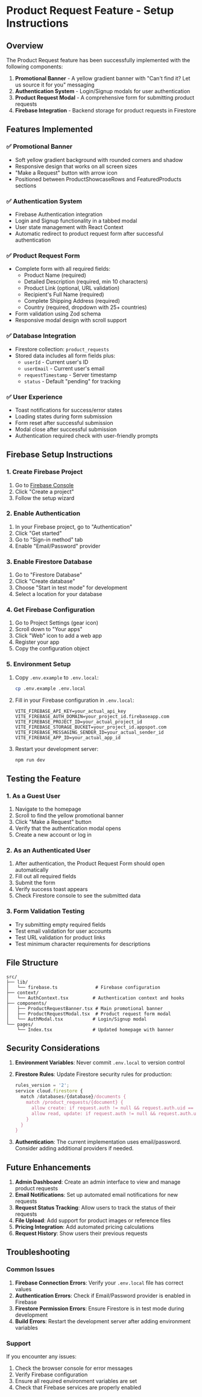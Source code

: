 # Product Request Feature - Setup Instructions

## Overview

The Product Request feature has been successfully implemented with the following components:

1. **Promotional Banner** - A yellow gradient banner with "Can't find it? Let us source it for you" messaging
2. **Authentication System** - Login/Signup modals for user authentication
3. **Product Request Modal** - A comprehensive form for submitting product requests
4. **Firebase Integration** - Backend storage for product requests in Firestore

## Features Implemented

### ✅ Promotional Banner
- Soft yellow gradient background with rounded corners and shadow
- Responsive design that works on all screen sizes
- "Make a Request" button with arrow icon
- Positioned between ProductShowcaseRows and FeaturedProducts sections

### ✅ Authentication System
- Firebase Authentication integration
- Login and Signup functionality in a tabbed modal
- User state management with React Context
- Automatic redirect to product request form after successful authentication

### ✅ Product Request Form
- Complete form with all required fields:
  - Product Name (required)
  - Detailed Description (required, min 10 characters)
  - Product Link (optional, URL validation)
  - Recipient's Full Name (required)
  - Complete Shipping Address (required)
  - Country (required, dropdown with 25+ countries)
- Form validation using Zod schema
- Responsive modal design with scroll support

### ✅ Database Integration
- Firestore collection: `product_requests`
- Stored data includes all form fields plus:
  - `userId` - Current user's ID
  - `userEmail` - Current user's email
  - `requestTimestamp` - Server timestamp
  - `status` - Default "pending" for tracking

### ✅ User Experience
- Toast notifications for success/error states
- Loading states during form submission
- Form reset after successful submission
- Modal close after successful submission
- Authentication required check with user-friendly prompts

## Firebase Setup Instructions

### 1. Create Firebase Project
1. Go to [Firebase Console](https://console.firebase.google.com/)
2. Click "Create a project"
3. Follow the setup wizard

### 2. Enable Authentication
1. In your Firebase project, go to "Authentication"
2. Click "Get started"
3. Go to "Sign-in method" tab
4. Enable "Email/Password" provider

### 3. Enable Firestore Database
1. Go to "Firestore Database"
2. Click "Create database"
3. Choose "Start in test mode" for development
4. Select a location for your database

### 4. Get Firebase Configuration
1. Go to Project Settings (gear icon)
2. Scroll down to "Your apps"
3. Click "Web" icon to add a web app
4. Register your app
5. Copy the configuration object

### 5. Environment Setup
1. Copy `.env.example` to `.env.local`:
   ```bash
   cp .env.example .env.local
   ```

2. Fill in your Firebase configuration in `.env.local`:
   ```env
   VITE_FIREBASE_API_KEY=your_actual_api_key
   VITE_FIREBASE_AUTH_DOMAIN=your_project_id.firebaseapp.com
   VITE_FIREBASE_PROJECT_ID=your_actual_project_id
   VITE_FIREBASE_STORAGE_BUCKET=your_project_id.appspot.com
   VITE_FIREBASE_MESSAGING_SENDER_ID=your_actual_sender_id
   VITE_FIREBASE_APP_ID=your_actual_app_id
   ```

3. Restart your development server:
   ```bash
   npm run dev
   ```

## Testing the Feature

### 1. As a Guest User
1. Navigate to the homepage
2. Scroll to find the yellow promotional banner
3. Click "Make a Request" button
4. Verify that the authentication modal opens
5. Create a new account or log in

### 2. As an Authenticated User
1. After authentication, the Product Request Form should open automatically
2. Fill out all required fields
3. Submit the form
4. Verify success toast appears
5. Check Firestore console to see the submitted data

### 3. Form Validation Testing
- Try submitting empty required fields
- Test email validation for user accounts
- Test URL validation for product links
- Test minimum character requirements for descriptions

## File Structure

```
src/
├── lib/
│   └── firebase.ts              # Firebase configuration
├── context/
│   └── AuthContext.tsx         # Authentication context and hooks
├── components/
│   ├── ProductRequestBanner.tsx # Main promotional banner
│   ├── ProductRequestModal.tsx  # Product request form modal
│   └── AuthModal.tsx           # Login/Signup modal
└── pages/
    └── Index.tsx               # Updated homepage with banner
```

## Security Considerations

1. **Environment Variables**: Never commit `.env.local` to version control
2. **Firestore Rules**: Update Firestore security rules for production:
   ```javascript
   rules_version = '2';
   service cloud.firestore {
     match /databases/{database}/documents {
       match /product_requests/{document} {
         allow create: if request.auth != null && request.auth.uid == resource.data.userId;
         allow read, update: if request.auth != null && request.auth.uid == resource.data.userId;
       }
     }
   }
   ```

3. **Authentication**: The current implementation uses email/password. Consider adding additional providers if needed.

## Future Enhancements

1. **Admin Dashboard**: Create an admin interface to view and manage product requests
2. **Email Notifications**: Set up automated email notifications for new requests
3. **Request Status Tracking**: Allow users to track the status of their requests
4. **File Upload**: Add support for product images or reference files
5. **Pricing Integration**: Add automated pricing calculations
6. **Request History**: Show users their previous requests

## Troubleshooting

### Common Issues

1. **Firebase Connection Errors**: Verify your `.env.local` file has correct values
2. **Authentication Errors**: Check if Email/Password provider is enabled in Firebase
3. **Firestore Permission Errors**: Ensure Firestore is in test mode during development
4. **Build Errors**: Restart the development server after adding environment variables

### Support

If you encounter any issues:
1. Check the browser console for error messages
2. Verify Firebase configuration
3. Ensure all required environment variables are set
4. Check that Firebase services are properly enabled
